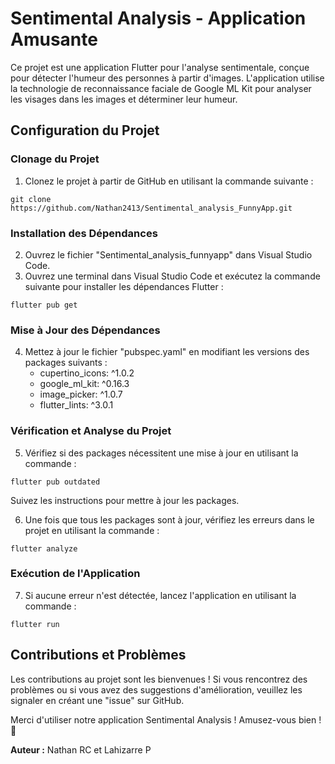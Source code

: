 

# Sentimental Analysis - Application Amusante

Ce projet est une application Flutter pour l'analyse sentimentale, conçue pour détecter l'humeur des personnes à partir d'images. L'application utilise la technologie de reconnaissance faciale de Google ML Kit pour analyser les visages dans les images et déterminer leur humeur.

## Configuration du Projet

### Clonage du Projet
1. Clonez le projet à partir de GitHub en utilisant la commande suivante :
```
git clone https://github.com/Nathan2413/Sentimental_analysis_FunnyApp.git
```

### Installation des Dépendances
2. Ouvrez le fichier "Sentimental_analysis_funnyapp" dans Visual Studio Code.
3. Ouvrez une terminal dans Visual Studio Code et exécutez la commande suivante pour installer les dépendances Flutter :
```
flutter pub get
```

### Mise à Jour des Dépendances
4. Mettez à jour le fichier "pubspec.yaml" en modifiant les versions des packages suivants :
   - cupertino_icons: ^1.0.2
   - google_ml_kit: ^0.16.3
   - image_picker: ^1.0.7
   - flutter_lints: ^3.0.1

### Vérification et Analyse du Projet
5. Vérifiez si des packages nécessitent une mise à jour en utilisant la commande :
```
flutter pub outdated
```
Suivez les instructions pour mettre à jour les packages.

6. Une fois que tous les packages sont à jour, vérifiez les erreurs dans le projet en utilisant la commande :
```
flutter analyze
```

### Exécution de l'Application
7. Si aucune erreur n'est détectée, lancez l'application en utilisant la commande :
```
flutter run
```

## Contributions et Problèmes
Les contributions au projet sont les bienvenues ! Si vous rencontrez des problèmes ou si vous avez des suggestions d'amélioration, veuillez les signaler en créant une "issue" sur GitHub.

Merci d'utiliser notre application Sentimental Analysis ! Amusez-vous bien ! 🚀

**Auteur :** Nathan RC et Lahizarre P
